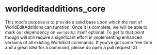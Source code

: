 # worldeditadditions_core

This mod's purpose is to provide a solid base upon which the rest of WorldEditAdditions can function. Once it is complete, we will be able to mark our dependency on `worldedit` itself optional. To get to that point though will still require a significant effort in implementing enhanced versions of all existing WorldEdit commands. If you've got some free time and a great idea for a command, please do open a pull request! :D

